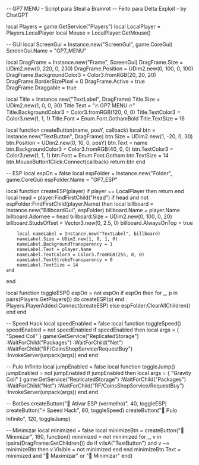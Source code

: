-- GP7 MENU - Script para Steal a Brainrot
-- Feito para Delta Exploit - by ChatGPT

local Players = game:GetService("Players")
local LocalPlayer = Players.LocalPlayer
local Mouse = LocalPlayer:GetMouse()

-- GUI
local ScreenGui = Instance.new("ScreenGui", game.CoreGui)
ScreenGui.Name = "GP7_MENU"

local DragFrame = Instance.new("Frame", ScreenGui)
DragFrame.Size = UDim2.new(0, 220, 0, 230)
DragFrame.Position = UDim2.new(0, 100, 0, 100)
DragFrame.BackgroundColor3 = Color3.fromRGB(20, 20, 20)
DragFrame.BorderSizePixel = 0
DragFrame.Active = true
DragFrame.Draggable = true

local Title = Instance.new("TextLabel", DragFrame)
Title.Size = UDim2.new(1, 0, 0, 30)
Title.Text = "🔥 GP7 MENU 🔥"
Title.BackgroundColor3 = Color3.fromRGB(120, 0, 0)
Title.TextColor3 = Color3.new(1, 1, 1)
Title.Font = Enum.Font.GothamBold
Title.TextSize = 16

local function createButton(name, posY, callback)
	local btn = Instance.new("TextButton", DragFrame)
	btn.Size = UDim2.new(1, -20, 0, 30)
	btn.Position = UDim2.new(0, 10, 0, posY)
	btn.Text = name
	btn.BackgroundColor3 = Color3.fromRGB(40, 0, 0)
	btn.TextColor3 = Color3.new(1, 1, 1)
	btn.Font = Enum.Font.Gotham
	btn.TextSize = 14
	btn.MouseButton1Click:Connect(callback)
	return btn
end

-- ESP
local espOn = false
local espFolder = Instance.new("Folder", game.CoreGui)
espFolder.Name = "GP7_ESP"

local function createESP(player)
	if player == LocalPlayer then return end
	local head = player:FindFirstChild("Head")
	if head and not espFolder:FindFirstChild(player.Name) then
		local billboard = Instance.new("BillboardGui", espFolder)
		billboard.Name = player.Name
		billboard.Adornee = head
		billboard.Size = UDim2.new(0, 100, 0, 20)
		billboard.StudsOffset = Vector3.new(0, 2.5, 0)
		billboard.AlwaysOnTop = true

		local nameLabel = Instance.new("TextLabel", billboard)
		nameLabel.Size = UDim2.new(1, 0, 1, 0)
		nameLabel.BackgroundTransparency = 1
		nameLabel.Text = player.Name
		nameLabel.TextColor3 = Color3.fromRGB(255, 0, 0)
		nameLabel.TextStrokeTransparency = 0
		nameLabel.TextSize = 14
	end
end

local function toggleESP()
	espOn = not espOn
	if espOn then
		for _, p in pairs(Players:GetPlayers()) do
			createESP(p)
		end
		Players.PlayerAdded:Connect(createESP)
	else
		espFolder:ClearAllChildren()
	end
end

-- Speed Hack
local speedEnabled = false
local function toggleSpeed()
	speedEnabled = not speedEnabled
	if speedEnabled then
		local args = { "Speed Coil" }
		game:GetService("ReplicatedStorage")
			:WaitForChild("Packages")
			:WaitForChild("Net")
			:WaitForChild("RF/CoinsShopService/RequestBuy")
			:InvokeServer(unpack(args))
	end
end

-- Pulo Infinito
local jumpEnabled = false
local function toggleJump()
	jumpEnabled = not jumpEnabled
	if jumpEnabled then
		local args = { "Gravity Coil" }
		game:GetService("ReplicatedStorage")
			:WaitForChild("Packages")
			:WaitForChild("Net")
			:WaitForChild("RF/CoinsShopService/RequestBuy")
			:InvokeServer(unpack(args))
	end
end

-- Botões
createButton("🔴 Ativar ESP (vermelho)", 40, toggleESP)
createButton("⚡ Speed Hack", 80, toggleSpeed)
createButton("🚀 Pulo Infinito", 120, toggleJump)

-- Minimizar
local minimized = false
local minimizeBtn = createButton("🔽 Minimizar", 160, function()
	minimized = not minimized
	for _, v in ipairs(DragFrame:GetChildren()) do
		if v:IsA("TextButton") and v ~= minimizeBtn then
			v.Visible = not minimized
		end
	end
	minimizeBtn.Text = minimized and "🔼 Maximizar" or "🔽 Minimizar"
end)